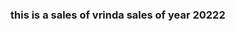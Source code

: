 <html>

<head>
  <title></title>
</head>

<body>
  <h3>
    this is a sales of vrinda sales of year 20222
  </h3>
</body>
</html>
